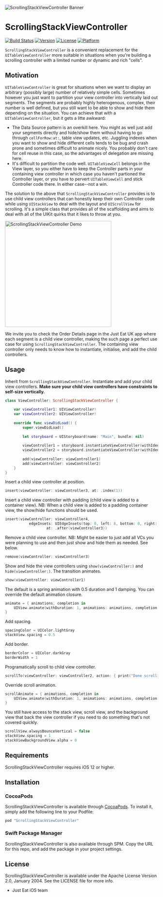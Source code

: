 ![ScrollingStackViewController Banner](./img/banner.png)

# ScrollingStackViewController

[![Build Status](https://travis-ci.org/justeat/ScrollingStackViewController.svg?branch=master)](https://travis-ci.org/justeat/ScrollingStackViewController)
[![Version](https://img.shields.io/cocoapods/v/ScrollingStackViewController.svg?style=flat)](http://cocoapods.org/pods/ScrollingStackViewController)
[![License](https://img.shields.io/cocoapods/l/ScrollingStackViewController.svg?style=flat)](http://cocoapods.org/pods/ScrollingStackViewController)
[![Platform](https://img.shields.io/cocoapods/p/ScrollingStackViewController.svg?style=flat)](http://cocoapods.org/pods/ScrollingStackViewController)

`ScrollingStackViewController` is a convenient replacement for the `UITableViewController` more suitable in situations when you're building a scrolling controller with a limited number or dynamic and rich "cells".

## Motivation

`UITableViewController` is great for situations when we want to display an arbitrary (possibly large) number of relatively simple cells. Sometimes however you just want to partition your view controller into vertically laid out segments. The segments are probably highly heterogenous, complex, their number is well defined, but you still want to be able to show and hide them depending on the situation. You can achieve that with a `UITableViewController`, but it gets a litte awkward:

- The Data Source pattern is an overkill here. You might as well just add your segments directly and hide/show them without having to go through `cellForRow:at:`, table view updates, etc. Juggling indexes when you want to show and hide different cells tends to be bug and crash prone and sometimes difficult to animate nicely. You probably don't care for cell reuse in this case, so the advantages of delegation are missing here.
- It's difficult to partition the code well. `UITableViewCell` belongs in the View layer, so you either have to keep the Controller parts in your containing view controller in which case you haven't partioned the Controller layer, or you have to pervert `UITableViewCell` and stick Controller code there. In either case--not a win.

The solution to the above that `ScrollingStackViewController` provides is to use child view controllers that can honestly keep their own Controller code while using `UIStackView` to deal with the layout and `UIScrollView` for scrolling. It's a simple class that provides all of the scaffolding and aims to deal with all of the UIKit quirks that it likes to throw at you.

<p><img src="https://github.com/justeat/ScrollingStackViewController/blob/master/img/demo.gif?raw=true" alt="ScrollingStackViewController Demo" width="350"/></p>

We invite you to check the Order Details page in the Just Eat UK app where each segment is a child view controller, making the such page a perfect use case for using `ScrollingStackViewController`.
The containing view controller only needs to know how to instantiate, initialise, and add the child controllers.

## Usage

Inherit from `ScrollingStackViewController`. Instantiate and add your child view controllers. **Make sure your child view controllers have constraints to self-size vertically.**

```swift
class ViewController: ScrollingStackViewController {
    
    var viewController1: UIViewController!
    var viewController2: UIViewController!
    
    override func viewDidLoad() {
        super.viewDidLoad()
        
        let storyboard = UIStoryboard(name: "Main", bundle: nil)
            
        viewController1 = storyboard.instantiateViewController(withIdentifier: "ChildController1") as! ChildController1
        viewController2 = storyboard.instantiateViewController(withIdentifier: "ChildController2") as! ChildController2
        
        add(viewController: viewController1)
        add(viewController: viewController2)            
    }
}
```

Insert a child view controller at position.

```swift
insert(viewController: viewController3, at: .index(1))
```

Insert a child view controller with padding (child view is added to a container view). NB: When a child view is added to a padding container view, the show/hide functions should be used.
```swift
insert(viewController: viewController4,
           edgeInsets: UIEdgeInsets(top: 0, left: 8, bottom: 0, right: 8),
                   at: .after(viewController3))
```

Remove a child view controller. NB: Might be easier to just add all VCs you were planning to use and then just show and hide them as needed. See below.

```swift
remove(viewController: viewController3)
```

Show and hide the view controllers using `show(viewController:)` and `hide(viewController:)`. The transition animates.

```swift
show(viewController: viewController1)
```

The default is a spring animation with 0.5 duration and 1 damping. You can override the default animation closure.

```swift
animate = { animations, completion in
    UIView.animate(withDuration: 1, animations: animations, completion: completion)
}
```

Add spacing.

```swift
spacingColor = UIColor.lightGray
stackView.spacing = 0.5
```

Add border.

```swift
borderColor = UIColor.darkGray
borderWidth = 1
```

Programatically scroll to child view controller.

```swift
scrollTo(viewController: viewController2, action: { print("Done scrolling!") })
```

Override scroll animation.

```swift
scrollAnimate = { animations, completion in
    UIView.animate(withDuration: 1, animations: animations, completion: completion)
}
```

You still have access to the stack view, scroll view, and the background view that back the view controller if you need to do something that's not covered quickly.

```swift
scrollView.alwaysBounceVertical = false
stackView.spacing = 1
stackViewBackgroundView.alpha = 0
```

## Requirements

ScrollingStackViewController requires iOS 12 or higher.

## Installation

### CocoaPods

ScrollingStackViewController is available through [CocoaPods](http://cocoapods.org). To install it, simply add the following line to your Podfile:

```ruby
pod "ScrollingStackViewController"
```

### Swift Package Manager

ScrollingStackViewController is also available through SPM. Copy the URL for this repo, and add the package in your project settings.


## License

ScrollingStackViewController is available under the Apache License Version 2.0, January 2004. See the LICENSE file for more info.

- Just Eat iOS team
